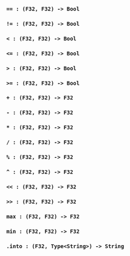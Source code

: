 <link rel="stylesheet" type="text/css" href="styles.css">

### `== : (F32, F32) -> Bool`

### `!= : (F32, F32) -> Bool`

### `< : (F32, F32) -> Bool`

### `<= : (F32, F32) -> Bool`

### `> : (F32, F32) -> Bool`

### `>= : (F32, F32) -> Bool`

### `+ : (F32, F32) -> F32`

### `- : (F32, F32) -> F32`

### `* : (F32, F32) -> F32`

### `/ : (F32, F32) -> F32`

### `% : (F32, F32) -> F32`

### `^ : (F32, F32) -> F32`

### `<< : (F32, F32) -> F32`

### `>> : (F32, F32) -> F32`

### `max : (F32, F32) -> F32`

### `min : (F32, F32) -> F32`

### `.into : (F32, Type<String>) -> String`
